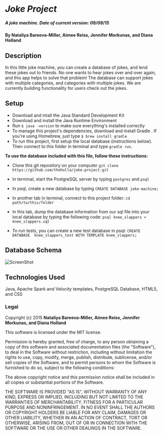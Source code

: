 # _Joke Project_

##### A joke machine. Date of current version: 09/09/15

#### By **Nataliya Bareeva-Miller, Aimee Reiss, Jennifer Morkunas, and Diana Holland**

## Description

In this little joke machine, you can create a database of jokes, and lend these jokes out to friends. No one wants to hear jokes over and over again, and this app helps to solve that problem! The database can support jokes with multiple categories, and categories with multiple jokes. We are currently building functionality for users check out the jokes.

## Setup

* Download and intall the Java Standard Development Kit
* Download and install the Java Runtime Environment
* Run ```$ java -version``` to make sure everything's installed correctly
* To manage this project's dependencies, download and install Gradle . If you're using Homebrew, just type ```$ brew install gradle```
* To run this project, first setup the local database (instructions below). Then connect to this folder in terminal and type ```gradle run```.

**To use the database included with this file, follow these instructions:**

* Clone this git repository on your computer ```git clone https://github.com/theholla/joke-project.git```
* In terminal, start the PostgreSQL server by typing ```postgres``` and ```psql```
* In psql, create a new database by typing ```CREATE DATABASE joke-machine;```
* In another tab in terminal, connect to this project folder: ```cd path/to/this/folder```
* In this tab, dump the database information from our sql file into your local database by typing the following code: ```psql knee_slappers < knee_slappers.sql```

* To run tests, you can create a new test database in psql: ```CREATE DATABASE  knee_slappers_test WITH TEMPLATE knee_slappers;```

## Database Schema

![ScreenShot](https://cloud.githubusercontent.com/assets/10698013/9779117/296a207c-572d-11e5-8487-899d52ba6804.png)

## Technologies Used

Java, Apache Spark and Velocity templates, PostgreSQL Database, HTML5, and CSS

### Legal

Copyright (c) 2015 **Nataliya Bareeva-Miller, Aimee Reiss, Jennifer Morkunas, and Diana Holland**

This software is licensed under the MIT license.

Permission is hereby granted, free of charge, to any person obtaining a copy
of this software and associated documentation files (the "Software"), to deal
in the Software without restriction, including without limitation the rights
to use, copy, modify, merge, publish, distribute, sublicense, and/or sell
copies of the Software, and to permit persons to whom the Software is
furnished to do so, subject to the following conditions:

The above copyright notice and this permission notice shall be included in
all copies or substantial portions of the Software.

THE SOFTWARE IS PROVIDED "AS IS", WITHOUT WARRANTY OF ANY KIND, EXPRESS OR
IMPLIED, INCLUDING BUT NOT LIMITED TO THE WARRANTIES OF MERCHANTABILITY,
FITNESS FOR A PARTICULAR PURPOSE AND NONINFRINGEMENT. IN NO EVENT SHALL THE
AUTHORS OR COPYRIGHT HOLDERS BE LIABLE FOR ANY CLAIM, DAMAGES OR OTHER
LIABILITY, WHETHER IN AN ACTION OF CONTRACT, TORT OR OTHERWISE, ARISING FROM,
OUT OF OR IN CONNECTION WITH THE SOFTWARE OR THE USE OR OTHER DEALINGS IN
THE SOFTWARE.
